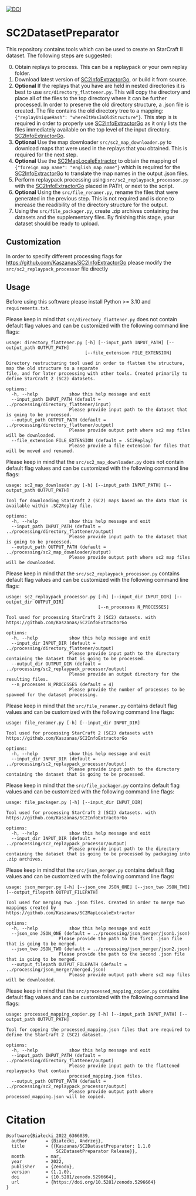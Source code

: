 [![DOI](https://zenodo.org/badge/DOI/10.5281/zenodo.5296664.svg)](https://doi.org/10.5281/zenodo.5296664)

# SC2DatasetPreparator

This repository contains tools which can be used to create an StarCraft II dataset. The following steps are suggested:

0. Obtain replays to process. This can be a replaypack or your own replay folder.
1. Download latest version of [SC2InfoExtractorGo](https://github.com/Kaszanas/SC2InfoExtractorGo), or build it from source.
2. **Optional** If the replays that you have are held in nested directories it is best to use  ```src/directory_flattener.py```. This will copy the directory and place all of the files to the top directory where it can be further processed. In order to preserve the old directory structure, a .json file is created. The file contains the old directory tree to a mapping: ```{"replayUniqueHash": "whereItWasInOldStructure"}```. This step is is required in order to properly use [SC2InfoExtractorGo](https://github.com/Kaszanas/SC2InfoExtractorGo) as it only lists the files immediately available on the top level of the input directory. [SC2InfoExtractorGo](https://github.com/Kaszanas/SC2InfoExtractorGo).
3. **Optional** Use the map downloader ```src/sc2_map_downloader.py``` to download maps that were used in the replays that you obtained. This is required for the next step.
4. **Optional** Use the [SC2MapLocaleExtractor](https://github.com/Kaszanas/SC2MapLocaleExtractor) to obtain the mapping of ```{"foreign_map_name": "english_map_name"}``` which is required for the [SC2InfoExtractorGo](https://github.com/Kaszanas/SC2InfoExtractorGo) to translate the map names in the output .json files.
5. Perform replaypack processing using ```src/sc2_replaypack_processor.py``` with the [SC2InfoExtractorGo](https://github.com/Kaszanas/SC2InfoExtractorGo) placed in PATH, or next to the script.
6. **Optional** Using the ```src/file_renamer.py```, rename the files that were generated in the previous step. This is not required and is done to increase the readibility of the directory structure for the output.
7. Using the ```src/file_packager.py```, create .zip archives containing the datasets and the supplementary files. By finishing this stage, your dataset should be ready to upload.

## Customization

In order to specify different processing flags for https://github.com/Kaszanas/SC2InfoExtractorGo please modify the ```src/sc2_replaypack_processor``` file directly

## Usage

Before using this software please install Python >= 3.10 and ```requirements.txt```.

Please keep in mind that ```src/directory_flattener.py``` does not contain default flag values and can be customized with the following command line flags:

```
usage: directory_flattener.py [-h] [--input_path INPUT_PATH] [--output_path OUTPUT_PATH]
                              [--file_extension FILE_EXTENSION]

Directory restructuring tool used in order to flatten the structure, map the old structure to a separate
file, and for later processing with other tools. Created primarily to define StarCraft 2 (SC2) datasets.

options:
  -h, --help            show this help message and exit
  --input_path INPUT_PATH (default = ../processing/directory_flattener/input)
                        Please provide input path to the dataset that is going to be processed.
  --output_path OUTPUT_PATH (default = ../processing/directory_flattener/output)
                        Please provide output path where sc2 map files will be downloaded.
  --file_extension FILE_EXTENSION (default = .SC2Replay)
                        Please provide a file extension for files that will be moved and renamed.
```

Please keep in mind that the  ```src/sc2_map_downloader.py``` does not contain default flag values and can be customized with the following command line flags:
```
usage: sc2_map_downloader.py [-h] [--input_path INPUT_PATH] [--output_path OUTPUT_PATH]

Tool for downloading StarCraft 2 (SC2) maps based on the data that is available within .SC2Replay file.       

options:
  -h, --help            show this help message and exit
  --input_path INPUT_PATH (default = ../processing/directory_flattener/output)
                        Please provide input path to the dataset that is going to be processed.
  --output_path OUTPUT_PATH (default = ../processing/sc2_map_downloader/output)
                        Please provide output path where sc2 map files will be downloaded.
```

Please keep in mind that the ```src/sc2_replaypack_processor.py```  contains default flag values and can be customized with the following command line flags:
```
usage: sc2_replaypack_processor.py [-h] [--input_dir INPUT_DIR] [--output_dir OUTPUT_DIR]
                                   [--n_processes N_PROCESSES]

Tool used for processing StarCraft 2 (SC2) datasets. with https://github.com/Kaszanas/SC2InfoExtractorGo      

options:
  -h, --help            show this help message and exit
  --input_dir INPUT_DIR (default = ../processing/directory_flattener/output)
                        Please provide input path to the directory containing the dataset that is going to be processed.
  --output_dir OUTPUT_DIR (default = ../processing/sc2_replaypack_processor/output)
                        Please provide an output directory for the resulting files.
  --n_processes N_PROCESSES (default = 4)
                        Please provide the number of processes to be spawned for the dataset processing.
```

Please keep in mind that the  ```src/file_renamer.py``` contains default flag values and can be customized with the following command line flags:
```
usage: file_renamer.py [-h] [--input_dir INPUT_DIR]

Tool used for processing StarCraft 2 (SC2) datasets with https://github.com/Kaszanas/SC2InfoExtractorGo       

options:
  -h, --help            show this help message and exit
  --input_dir INPUT_DIR (default = ../processing/sc2_replaypack_processor/output)
                        Please provide input path to the directory containing the dataset that is going to be processed.
```

Please keep in mind that the  ```src/file_packager.py``` contains default flag values and can be customized with the following command line flags:
```
usage: file_packager.py [-h] [--input_dir INPUT_DIR]

Tool used for processing StarCraft 2 (SC2) datasets. with https://github.com/Kaszanas/SC2InfoExtractorGo      

options:
  -h, --help            show this help message and exit
  --input_dir INPUT_DIR (default = ../processing/sc2_replaypack_processor/output)
                        Please provide input path to the directory containing the dataset that is going to be processed by packaging into .zip archives.
```

Please keep in mind that the  ```src/json_merger.py``` contains default flag values and can be customized with the following command line flags:
```
usage: json_merger.py [-h] [--json_one JSON_ONE] [--json_two JSON_TWO] [--output_filepath OUTPUT_FILEPATH]

Tool used for merging two .json files. Created in order to merge two mappings created by
https://github.com/Kaszanas/SC2MapLocaleExtractor

options:
  -h, --help            show this help message and exit
  --json_one JSON_ONE (default = ../processing/json_merger/json1.json)
                    Please provide the path to the first .json file that is going to be merged.
  --json_two JSON_TWO (default = ../processing/json_merger/json2.json)
                    Please provide the path to the second .json file that is going to be merged.
  --output_filepath OUTPUT_FILEPATH (default = ../processing/json_merger/merged.json)
                        Please provide output path where sc2 map files will be downloaded.
```

Please keep in mind that the  ```src/processed_mapping_copier.py``` contains default flag values and can be customized with the following command line flags:
```
usage: processed_mapping_copier.py [-h] [--input_path INPUT_PATH] [--output_path OUTPUT_PATH]

Tool for copying the processed_mapping.json files that are required to define the StarCraft 2 (SC2) dataset.  

options:
  -h, --help            show this help message and exit
  --input_path INPUT_PATH (default = ../processing/directory_flattener/output)
                        Please provide input path to the flattened replaypacks that contain
                        procesed_mapping.json files.
  --output_path OUTPUT_PATH (default = ../processing/sc2_replaypack_processor/output)
                        Please provide output path where processed_mapping.json will be copied.
```


# Citation

```
@software{Białecki_2022_6366039,
  author       = {Białecki, Andrzej},
  title        = {{Kaszanas/SC2DatasetPreparator: 1.1.0 
                   SC2DatasetPreparator Release}},
  month        = mar,
  year         = 2022,
  publisher    = {Zenodo},
  version      = {1.1.0},
  doi          = {10.5281/zenodo.5296664},
  url          = {https://doi.org/10.5281/zenodo.5296664}
}

```
